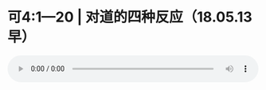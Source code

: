 # 可4:1—20 | 对道的四种反应（18.05.13早）

<audio style="width: 100%;" preload="false" controls controlslist="nodownload"><source src="http://file.simai.life/audio/mp3/old/24964.mp3" type="audio/mpeg">Your browser does not support the audio element.</audio>


